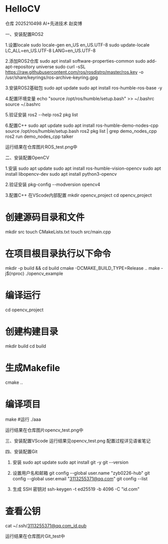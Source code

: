 # HelloCV
仓库
2025210498 AI+先进技术 赵奕博

一、安装配置ROS2

1.设置locale
sudo locale-gen en_US en_US.UTF-8
sudo update-locale LC_ALL=en_US.UTF-8 LANG=en_US.UTF-8

2.添加ROS2仓库
sudo apt install software-properties-common
sudo add-apt-repository universe
sudo curl -sSL https://raw.githubusercontent.com/ros/rosdistro/master/ros.key -o /usr/share/keyrings/ros-archive-keyring.gpg

3.安装ROS2基础包
sudo apt update
sudo apt install ros-humble-ros-base -y

4.配置环境变量
echo "source /opt/ros/humble/setup.bash" >> ~/.bashrc
source ~/.bashrc

5.验证安装
ros2 --help
ros2 pkg list

6.配置C++
sudo apt update
sudo apt install ros-humble-demo-nodes-cpp
source /opt/ros/humble/setup.bash
ros2 pkg list | grep demo_nodes_cpp
ros2 run demo_nodes_cpp talker

运行结果在仓库图片ROS_test.png中

二、安装配置OpenCV

1.安装
sudo apt update
sudo apt install ros-humble-vision-opencv
sudo apt install libopencv-dev
sudo apt install python3-opencv

2.验证安装
pkg-config --modversion opencv4

3.配置C++
在VScode内部配置
mkdir opencv_project
cd opencv_project
# 创建源码目录和文件
mkdir src
touch CMakeLists.txt
touch src/main.cpp
# 在项目根目录执行以下命令
mkdir -p build && cd build
cmake -DCMAKE_BUILD_TYPE=Release ..
make -j$(nproc)
./opencv_example
# 编译运行
cd opencv_project
# 创建构建目录
mkdir build
cd build
# 生成Makefile
cmake ..
# 编译项目
make
#运行
./aaa

运行结果在仓库图片opencv_test.png中

三、安装配置VScode
运行结果见opencv_test.png
配置过程详见语雀笔记

四、安装配置Git

1. 安装
sudo apt update
sudo apt install git -y
git --version

2. 设置用户名和邮箱
git config --global user.name "zyb0226-hub"
git config --global user.email "3113255371@qq.com"
git config --list

3. 生成 SSH 密钥对
ssh-keygen -t ed25519 -b 4096 -C "id.com"
# 查看公钥
cat ~/.ssh/3113255371@qq.com_id.pub

运行结果在仓库图片Git_test中
















